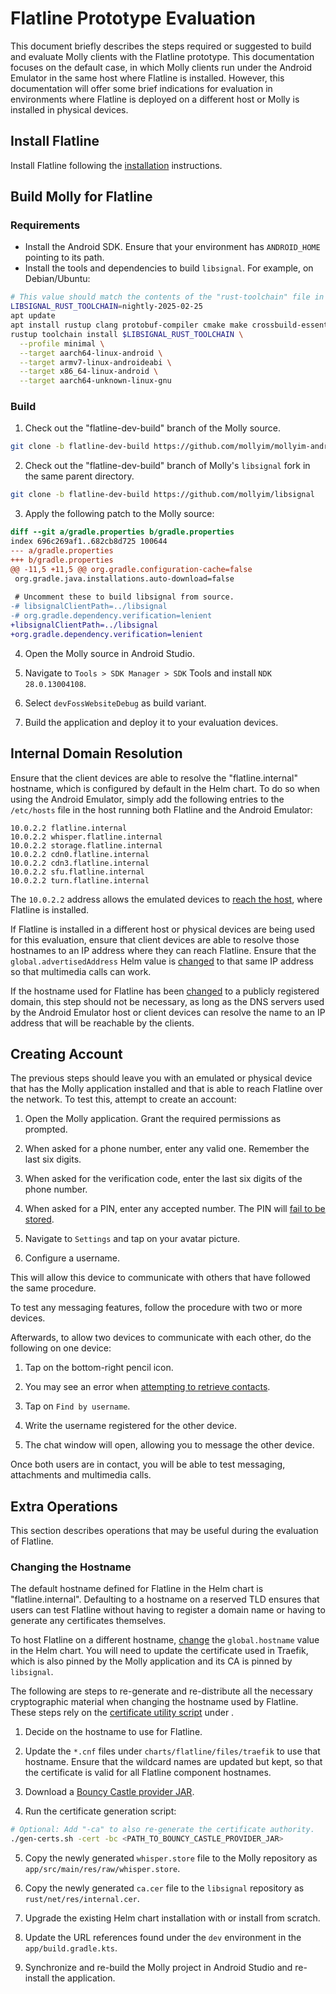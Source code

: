 # Flatline Prototype Evaluation

This document briefly describes the steps required or suggested to build and evaluate Molly clients with the Flatline prototype. This documentation focuses on the default case, in which Molly clients run under the Android Emulator in the same host where Flatline is installed. However, this documentation will offer some brief indications for evaluation in environments where Flatline is deployed on a different host or Molly is installed in physical devices.

## Install Flatline

Install Flatline following the [installation](installation.md) instructions.

## Build Molly for Flatline

### Requirements

- Install the Android SDK. Ensure that your environment has `ANDROID_HOME` pointing to its path.
- Install the tools and dependencies to build `libsignal`. For example, on Debian/Ubuntu:

```bash
# This value should match the contents of the "rust-toolchain" file in the repository.
LIBSIGNAL_RUST_TOOLCHAIN=nightly-2025-02-25
apt update
apt install rustup clang protobuf-compiler cmake make crossbuild-essential-arm64
rustup toolchain install $LIBSIGNAL_RUST_TOOLCHAIN \
  --profile minimal \
  --target aarch64-linux-android \
  --target armv7-linux-androideabi \
  --target x86_64-linux-android \
  --target aarch64-unknown-linux-gnu
```

### Build

1. Check out the "flatline-dev-build" branch of the Molly source.

```bash
git clone -b flatline-dev-build https://github.com/mollyim/mollyim-android
```

2. Check out the "flatline-dev-build" branch of Molly's `libsignal` fork in the same parent directory.

```bash
git clone -b flatline-dev-build https://github.com/mollyim/libsignal
```

3. Apply the following patch to the Molly source:

```diff
diff --git a/gradle.properties b/gradle.properties
index 696c269af1..682cb8d725 100644
--- a/gradle.properties
+++ b/gradle.properties
@@ -11,5 +11,5 @@ org.gradle.configuration-cache=false
 org.gradle.java.installations.auto-download=false
 
 # Uncomment these to build libsignal from source.
-# libsignalClientPath=../libsignal
-# org.gradle.dependency.verification=lenient
+libsignalClientPath=../libsignal
+org.gradle.dependency.verification=lenient
```

4. Open the Molly source in Android Studio.

5. Navigate to `Tools > SDK Manager > SDK` Tools and install `NDK 28.0.13004108`.

6. Select `devFossWebsiteDebug` as build variant.

7. Build the application and deploy it to your evaluation devices.

## Internal Domain Resolution

Ensure that the client devices are able to resolve the "flatline.internal" hostname, which is configured by default in the Helm chart. To do so when using the Android Emulator, simply add the following entries to the `/etc/hosts` file in the host running both Flatline and the Android Emulator:

```
10.0.2.2 flatline.internal
10.0.2.2 whisper.flatline.internal
10.0.2.2 storage.flatline.internal
10.0.2.2 cdn0.flatline.internal
10.0.2.2 cdn3.flatline.internal
10.0.2.2 sfu.flatline.internal
10.0.2.2 turn.flatline.internal
```

The `10.0.2.2` address allows the emulated devices to [reach the host](https://developer.android.com/studio/run/emulator-networking), where Flatline is installed.

If Flatline is installed in a different host or physical devices are being used for this evaluation, ensure that client devices are able to resolve those hostnames to an IP address where they can reach Flatline. Ensure that the `global.advertisedAddress` Helm value is [changed](installation.md#customizing-the-installation) to that same IP address so that multimedia calls can work.

If the hostname used for Flatline has been [changed](#changing-hostname) to a publicly registered domain, this step should not be necessary, as long as the DNS servers used by the Android Emulator host or client devices can resolve the name to an IP address that will be reachable by the clients.

## Creating Account

The previous steps should leave you with an emulated or physical device that has the Molly application installed and that is able to reach Flatline over the network. To test this, attempt to create an account:

1. Open the Molly application. Grant the required permissions as prompted.

2. When asked for a phone number, enter any valid one. Remember the last six digits.

3. When asked for the verification code, enter the last six digits of the phone number.

4. When asked for a PIN, enter any accepted number. The PIN will [fail to be stored](architecture.md#secure-value-recovery).

5. Navigate to `Settings` and tap on your avatar picture.

6. Configure a username.

This will allow this device to communicate with others that have followed the same procedure.

To test any messaging features, follow the procedure with two or more devices.

Afterwards, to allow two devices to communicate with each other, do the following on one device:

1. Tap on the bottom-right pencil icon.

2. You may see an error when [attempting to retrieve contacts](architecture.md#contact-discovery-service).

3. Tap on `Find by username`.

4. Write the username registered for the other device.

5. The chat window will open, allowing you to message the other device.

Once both users are in contact, you will be able to test messaging, attachments and multimedia calls.

## Extra Operations

This section describes operations that may be useful during the evaluation of Flatline.

### Changing the Hostname

The default hostname defined for Flatline in the Helm chart is "flatline.internal". Defaulting to a hostname on a reserved TLD ensures that users can test Flatline without having to register a domain name or having to generate any certificates themselves.

To host Flatline on a different hostname, [change](installation.md#customizing-the-installation) the `global.hostname` value in the Helm chart. You will need to update the certificate used in Traefik, which is also pinned by the Molly application and its CA is pinned by `libsignal`.

The following are steps to re-generate and re-distribute all the necessary cryptographic material when changing the hostname used by Flatline. These steps rely on the [certificate utility script](../charts/flatline/files/traefik/gen-certs.sh) under .

1. Decide on the hostname to use for Flatline.

2. Update the `*.cnf` files under `charts/flatline/files/traefik` to use that hostname. Ensure that the wildcard names are updated but kept, so that the certificate is valid for all Flatline component hostnames.

3. Download a [Bouncy Castle provider JAR](https://www.bouncycastle.org/download/bouncy-castle-java/).

4. Run the certificate generation script:

```bash
# Optional: Add "-ca" to also re-generate the certificate authority.
./gen-certs.sh -cert -bc <PATH_TO_BOUNCY_CASTLE_PROVIDER_JAR>
```

5. Copy the newly generated `whisper.store` file to the Molly repository as `app/src/main/res/raw/whisper.store`.

6. Copy the newly generated `ca.cer` file to the `libsignal` repository as `rust/net/res/internal.cer`.

7. Upgrade the existing Helm chart installation with or install from scratch.

8. Update the URL references found under the `dev` environment in the `app/build.gradle.kts`.

9. Synchronize and re-build the Molly project in Android Studio and re-install the application.